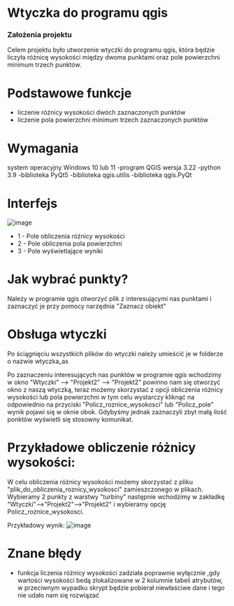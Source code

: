 # Wtyczka do programu qgis

### Założenia projektu
Celem projektu było utworzenie wtyczki do programu qgis, która będzie liczyła różnicę wysokości między dwoma punktami oraz pole powierzchni minimum trzech punktów.

# Podstawowe funkcje
- liczenie różnicy wysokości dwóch zaznaczonych punktów
- liczenie pola powierzchni minimum trzech zaznaczonych punktów
# Wymagania
system operacyjny Windows 10 lub 11
-program QGIS wersja 3.22
-python 3.9
-biblioteka PyQt5
-biblioteka qgis.utilis
-biblioteka qgis.PyQt
# Interfejs
![image](https://github.com/adamsalanski/Wtyczka/assets/129080884/56ba3703-57d1-4d37-b2ac-3c7a74d2329a)

- 1 - Pole obliczenia różnicy wysokości
- 2 - Pole obliczenia pola powierzchni
- 3 - Pole wyświetlające wyniki
# Jak wybrać punkty?
Należy w programie qgis otworzyć plik z interesującymi nas punktami i zaznaczyć je przy pomocy narzędnia "Zaznacz obiekt"
# Obsługa wtyczki
Po ściągnięciu wszystkich plików do wtyczki należy umieścić je w folderze o nazwie wtyczka_as 

Po zaznaczeniu interesujących nas punktów w programie qgis wchodzimy w okno "Wtyczki" --> "Projekt2" --> "Projekt2" powinno nam się otworzyć okno z naszą wtyczką, teraz możemy skorzystać z opcji obliczenia różnicy wysokości lub pola powierzchni w tym celu wystarczy kliknąć na odpowiednio na przyciski "Policz_roznice_wysokosci" lub "Policz_pole" wynik pojawi się w oknie obok. Gdybyśmy jednak zaznaczyli zbyt małą ilość ponktów wyświetli się stosowny komunikat.
# Przykładowe obliczenie różnicy wysokości:
W celu obliczenia różnicy wysokości możemy skorzystać z pliku "plik_do_obliczenia_roznicy_wysokosci" zamieszczonego w plikach. Wybieramy 2 punkty z warstwy "turbiny" następnie wchodzimy w zakładkę "Wtyczki"-->"Projekt2"-->"Projekt2" i wybieramy opcję Policz_roznice_wysokosci.

Przykładowy wynik:
![image](https://github.com/adamsalanski/Wtyczka/assets/129080884/797827cd-09b5-4f88-b963-fb8a97cd65c4)

# Znane błędy
- funkcja liczenia różnicy wysokości zadziała poprawnie wyłącznie ,gdy wartości wysokości bedą zlokalizowane w 2 kolumnie tabeli atrybutów, w przeciwnym wypadku skrypt będzie pobierał niewłaściwe dane i tego nie udało nam się rozwiązać  
